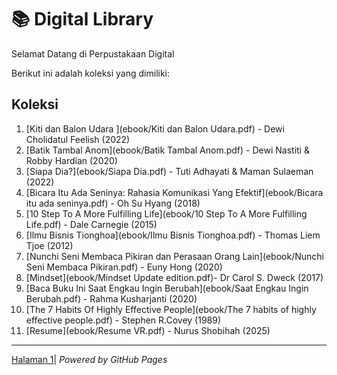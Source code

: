 # 📚 Digital Library 

Selamat Datang di Perpustakaan Digital

Berikut ini adalah koleksi yang dimiliki: 
## Koleksi 

1. [Kiti dan Balon Udara ](ebook/Kiti dan Balon Udara.pdf) - Dewi Cholidatul Feelish (2022)
2. [Batik Tambal Anom](ebook/Batik Tambal Anom.pdf) - Dewi Nastiti & Robby Hardian (2020)
3. [Siapa Dia?](ebook/Siapa Dia.pdf) - Tuti Adhayati & Maman Sulaeman (2022)
4. [Bicara Itu Ada Seninya: Rahasia Komunikasi Yang Efektif](ebook/Bicara itu ada seninya.pdf) - Oh Su Hyang (2018)
5. [10 Step To A More Fulfilling Life](ebook/10 Step To A More Fulfilling Life.pdf) - Dale Carnegie (2015)
6. [Ilmu Bisnis Tionghoa](ebook/Ilmu Bisnis Tionghoa.pdf) - Thomas Liem Tjoe (2012)
7. [Nunchi Seni Membaca Pikiran dan Perasaan Orang Lain](ebook/Nunchi Seni Membaca Pikiran.pdf) - Euny Hong (2020)
8. [Mindset](ebook/Mindset Update edition.pdf)- Dr Carol S. Dweck (2017)
9. [Baca Buku Ini Saat Engkau Ingin Berubah](ebook/Saat Engkau Ingin Berubah.pdf) - Rahma Kusharjanti (2020)
10. [The 7 Habits Of Highly Effective People](ebook/The 7 habits of highly effective people.pdf) - Stephen R.Covey (1989)
11. [Resume](ebook/Resume VR.pdf) - Nurus Shobihah (2025)

---
<a href="webti/halaman1.html">Halaman 1</a>|
*Powered by GitHub Pages*
